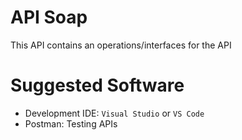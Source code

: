 # API Soap

This API contains an operations/interfaces for the  API

# Suggested Software

- Development IDE: `Visual Studio` or `VS Code`
- Postman: Testing APIs

